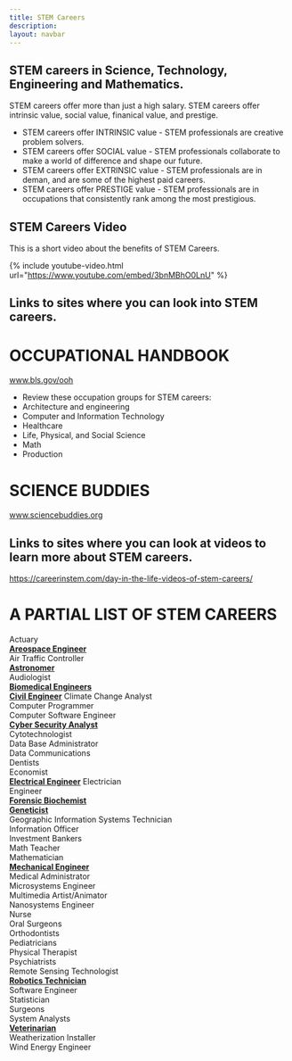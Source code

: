 ```yaml
---
title: STEM Careers
description:
layout: navbar
---
```



## **STEM careers in Science, Technology, Engineering and Mathematics.** 

STEM careers offer more than just a high salary.
STEM careers offer intrinsic value, social value, finanical value, and prestige.  

- STEM careers offer INTRINSIC value - STEM professionals are creative problem solvers.                                    
- STEM careers offer SOCIAL value - STEM professionals collaborate to make a world of difference and shape our future.                
- STEM careers offer EXTRINSIC value - STEM professionals are in deman, and are some of the highest paid careers.                  
- STEM careers offer PRESTIGE value - STEM professionals are in occupations that consistently rank among the most prestigious.          

## **STEM Careers Video**
This is a short video about the benefits of STEM Careers.

{% include youtube-video.html url="https://www.youtube.com/embed/3bnMBhO0LnU" %}
                                                                                     
                                                                                        
                                                                                       
                                                                                     
## **Links to sites where you can look into STEM careers.**
# **OCCUPATIONAL HANDBOOK**
www.bls.gov/ooh
- Review these occupation groups for STEM careers:
- Architecture and engineering
- Computer and Information Technology
- Healthcare
- Life, Physical, and Social Science
- Math
- Production

# **SCIENCE BUDDIES**
www.sciencebuddies.org

## **Links to sites where you can look at videos to learn more about STEM careers.**
https://careerinstem.com/day-in-the-life-videos-of-stem-careers/


# **A PARTIAL LIST OF STEM CAREERS**
Actuary                               
**[Areospace Engineer](https://careerinstem.com/product/aerospace-engineer/)**         
Air Traffic Controller                                
**[Astronomer](https://careerinstem.com/product/astronomer/)**                                                  
Audiologist  
**[Biomedical Engineers](https://careerinstem.com/product/bioengineer/)**               
**[Civil Engineer](https://careerinstem.com/product/civil-engineer/)**
Climate Change Analyst                          
Computer Programmer                           
Computer Software Engineer                          
**[Cyber Security Analyst](https://careerinstem.com/product/cyber-security-analyst/)**             
Cytotechnologist                              
Data Base Administrator                           
Data Communications                                
Dentists                                             
Economist                                   
**[Electrical Engineer](https://careerinstem.com/product/electrical-engineer/)**
Electrician                                     
Engineer                                        
**[Forensic Biochemist](https://careerinstem.com/product/forensic-biochemist/)**                   
**[Geneticist](https://careerinstem.com/product/geneticist/)**                              
Geographic Information Systems Technician                       
Information Officer                                  
Investment Bankers                                        
Math Teacher                                        
Mathematician          
**[Mechanical Engineer](https://careerinstem.com/product/mechanical-engineer/)**                       
Medical Administrator                                    
Microsystems Engineer                                       
Multimedia Artist/Animator                               
Nanosystems Engineer                                    
Nurse                                            
Oral Surgeons                                         
Orthodontists                                                
Pediatricians                                              
Physical Therapist                                  
Psychiatrists                                       
Remote Sensing Technologist            
**[Robotics Technician](https://careerinstem.com/product/robotics-technician/)**                   
Software Engineer                                   
Statistician                                   
Surgeons                                               
System Analysts         
**[Veterinarian](https://careerinstem.com/product/veterinarian/)**                           
Weatherization Installer                                
Wind Energy Engineer                                   
